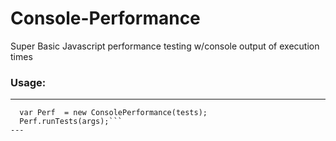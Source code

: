# Console-Performance
Super Basic Javascript performance testing w/console output of execution times
### Usage:
---
```var tests = {'fn1_name':fn1,'fn2_name':fn2};
  var Perf  = new ConsolePerformance(tests);
  Perf.runTests(args);```
---
